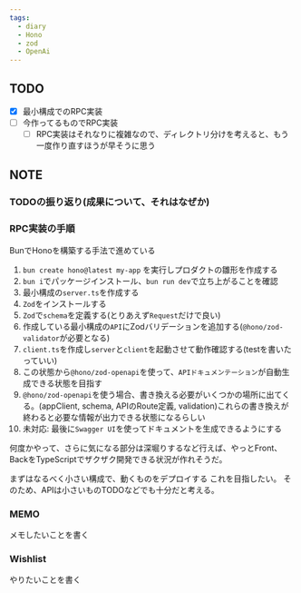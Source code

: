 ```yaml
---
tags:
  - diary
  - Hono
  - zod
  - OpenAi
---
```


## TODO
- [x] 最小構成でのRPC実装
- [ ] 今作ってるものでRPC実装
	- [ ] RPC実装はそれなりに複雑なので、ディレクトリ分けを考えると、もう一度作り直すほうが早そうに思う
## NOTE
### TODOの振り返り(成果について、それはなぜか)

### RPC実装の手順
BunでHonoを構築する手法で進めている

1. `bun create hono@latest my-app` を実行しプロダクトの雛形を作成する
2. `bun i`でパッケージインストール、`bun run dev`で立ち上がることを確認
3. 最小構成の`server.ts`を作成する
4. `Zod`をインストールする
5. `Zod`で`schema`を定義する(とりあえず`Request`だけで良い)
6. 作成している最小構成の`API`にZodバリデーションを追加する(`@hono/zod-validator`が必要となる)
7. `client.ts`を作成し`server`と`client`を起動させて動作確認する(testを書いたっていい)
8. この状態から`@hono/zod-openapi`を使って、`APIドキュメンテーション`が自動生成できる状態を目指す
9. `@hono/zod-openapi`を使う場合、書き換える必要がいくつかの場所に出てくる。(appClient, schema, APIのRoute定義, validation)これらの書き換えが終わると必要な情報が出力できる状態になるらしい
10. 未対応: 最後に`Swagger UI`を使ってドキュメントを生成できるようにする

何度かやって、さらに気になる部分は深堀りするなど行えば、やっとFront、BackをTypeScriptでザクザク開発できる状況が作れそうだ。

まずはなるべく小さい構成で、動くものをデプロイする
これを目指したい。
そのため、APIは小さいものTODOなどでも十分だと考える。


### MEMO
メモしたいことを書く


### Wishlist
やりたいことを書く

